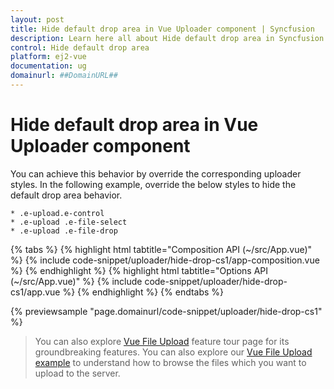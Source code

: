 ```yaml
---
layout: post
title: Hide default drop area in Vue Uploader component | Syncfusion
description: Learn here all about Hide default drop area in Syncfusion Vue Uploader component of Syncfusion Essential JS 2 and more.
control: Hide default drop area 
platform: ej2-vue
documentation: ug
domainurl: ##DomainURL##
---
```


# Hide default drop area in Vue Uploader component

You can achieve this behavior by override the corresponding uploader styles. In the following example, override the below styles to hide the default drop area behavior.

    * .e-upload.e-control
    * .e-upload .e-file-select
    * .e-upload .e-file-drop

{% tabs %}
{% highlight html tabtitle="Composition API (~/src/App.vue)" %}
{% include code-snippet/uploader/hide-drop-cs1/app-composition.vue %}
{% endhighlight %}
{% highlight html tabtitle="Options API (~/src/App.vue)" %}
{% include code-snippet/uploader/hide-drop-cs1/app.vue %}
{% endhighlight %}
{% endtabs %}
        
{% previewsample "page.domainurl/code-snippet/uploader/hide-drop-cs1" %}

>You can also explore [Vue File Upload](https://www.syncfusion.com/vue-ui-components/vue-file-upload) feature tour page for its groundbreaking features. You can also explore our [Vue File Upload example](https://ej2.syncfusion.com/vue/demos/#/material/uploader/default.html) to understand how to browse the files which you want to upload to the server.